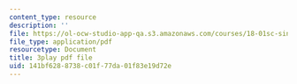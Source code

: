 ```yaml
---
content_type: resource
description: ''
file: https://ol-ocw-studio-app-qa.s3.amazonaws.com/courses/18-01sc-single-variable-calculus-fall-2010/141bf6288738c01f77da01f83e19d72e_zUEuKrxgHws.pdf
file_type: application/pdf
resourcetype: Document
title: 3play pdf file
uid: 141bf628-8738-c01f-77da-01f83e19d72e
---
```

